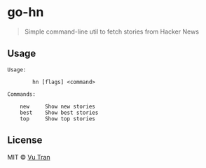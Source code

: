 # go-hn

> Simple command-line util to fetch stories from Hacker News

## Usage

```
Usage:

        hn [flags] <command>

Commands:

	new     Show new stories
	best    Show best stories
	top     Show top stories
```

## License

MIT © [Vu Tran](https://github.com/vutran)
